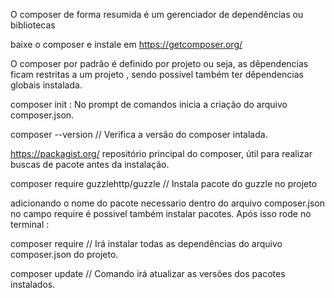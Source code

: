 O composer de forma resumida é um gerenciador de dependências ou bibliotecas

baixe o composer e instale em https://getcomposer.org/

O composer por padrão é definido por projeto ou seja, as dêpendencias ficam restritas a um projeto
, sendo possivel também ter dêpendencias globais instalada.

composer init : No prompt de comandos inicia a criação do arquivo composer.json.

composer --version // Verifica a versão do composer intalada.

https://packagist.org/ repositório principal do composer, útil para realizar buscas de pacote
antes da instalação.

composer require guzzlehttp/guzzle // Instala pacote do guzzle no projeto

adicionando o nome do pacote necessario dentro do arquivo composer.json no campo require
é possivel também instalar pacotes. Após isso rode no terminal :
 
 composer require // Irá instalar todas as dependências do arquivo composer.json do projeto.
 
 composer update // Comando irá atualizar as versões dos pacotes instalados.
 
 
